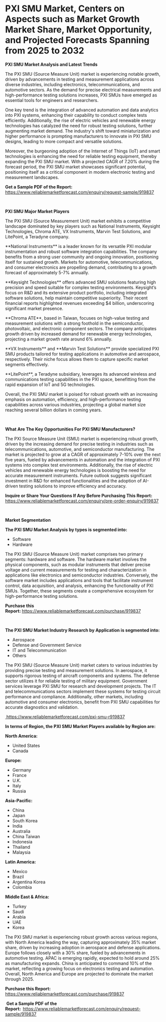 <p><h1>PXI SMU Market, Centers on Aspects such as Market Growth Market Share, Market Opportunity, and Projected Forecasts Spanning from 2025 to 2032</h1></p><p><strong>PXI SMU Market Analysis and Latest Trends</strong></p>
<p><p>The PXI SMU (Source Measure Unit) market is experiencing notable growth, driven by advancements in testing and measurement applications across diverse industries, including electronics, telecommunications, and automotive sectors. As the demand for precise electrical measurements and high-performance testing solutions increases, PXI SMUs have emerged as essential tools for engineers and researchers.</p><p>One key trend is the integration of advanced automation and data analytics into PXI systems, enhancing their capability to conduct complex tests efficiently. Additionally, the rise of electric vehicles and renewable energy technologies has catalyzed the need for robust testing solutions, further augmenting market demand. The industry's shift toward miniaturization and higher performance is prompting manufacturers to innovate in PXI SMU designs, leading to more compact and versatile solutions.</p><p>Moreover, the burgeoning adoption of the Internet of Things (IoT) and smart technologies is enhancing the need for reliable testing equipment, thereby expanding the PXI SMU market. With a projected CAGR of 7.20% during the forecast period, the PXI SMU market showcases significant potential, positioning itself as a critical component in modern electronic testing and measurement landscapes.</p></p>
<p><strong>Get a Sample PDF of the Report:&nbsp;</strong> <a href="https://www.reliablemarketforecast.com/enquiry/request-sample/919837?utm_campaign=3501&utm_medium=2&utm_source=Github&utm_content=ia&utm_term=16042025&utm_id=pxi-smu">https://www.reliablemarketforecast.com/enquiry/request-sample/919837</a></p>
<p>&nbsp;</p>
<p><strong>PXI SMU Major Market Players</strong></p>
<p><p>The PXI SMU (Source Measurement Unit) market exhibits a competitive landscape dominated by key players such as National Instruments, Keysight Technologies, Chroma ATE, VX Instruments, Marvin Test Solutions, and LitePoint, a Teradyne company.</p><p>**National Instruments** is a leader known for its versatile PXI modular instrumentation and robust software integration capabilities. The company benefits from a strong user community and ongoing innovation, positioning itself for sustained growth. Markets for automotive, telecommunications, and consumer electronics are propelling demand, contributing to a growth forecast of approximately 5-7% annually.</p><p>**Keysight Technologies** offers advanced SMU solutions featuring high precision and speed suitable for complex testing environments. Keysight’s focus on R&D and its extensive product portfolio, including integrated software solutions, help maintain competitive superiority. Their recent financial reports highlighted revenues exceeding $4 billion, underscoring significant market presence.</p><p>**Chroma ATE**, based in Taiwan, focuses on high-value testing and measurement solutions with a strong foothold in the semiconductor, photovoltaic, and electronic component sectors. The company anticipates growth driven by increased demand for renewable energy technologies, projecting a market growth rate around 6% annually.</p><p>**VX Instruments** and **Marvin Test Solutions** provide specialized PXI SMU products tailored for testing applications in automotive and aerospace, respectively. Their niche focus allows them to capture specific market segments effectively.</p><p>**LitePoint**, a Teradyne subsidiary, leverages its advanced wireless and communications testing capabilities in the PXI space, benefitting from the rapid expansion of IoT and 5G technologies. </p><p>Overall, the PXI SMU market is poised for robust growth with an increasing emphasis on automation, efficiency, and high-performance testing capabilities across various industries, projecting a global market size reaching several billion dollars in coming years.</p></p>
<p>&nbsp;</p>
<p><strong>What Are The Key Opportunities For PXI SMU Manufacturers?</strong></p>
<p><p>The PXI Source Measure Unit (SMU) market is experiencing robust growth, driven by the increasing demand for precise testing in industries such as telecommunications, automotive, and semiconductor manufacturing. The market is projected to grow at a CAGR of approximately 7-10% over the next five years, fueled by advancements in automation and the integration of PXI systems into complex test environments. Additionally, the rise of electric vehicles and renewable energy technologies is boosting the need for accurate measurement instruments. Future outlook suggests significant investment in R&D for enhanced functionalities and the adoption of AI-driven testing solutions to improve efficiency and accuracy.</p></p>
<p><strong>Inquire or Share Your Questions If Any Before Purchasing This Report:</strong> <a href="https://www.reliablemarketforecast.com/enquiry/pre-order-enquiry/919837?utm_campaign=3501&utm_medium=2&utm_source=Github&utm_content=ia&utm_term=16042025&utm_id=pxi-smu">https://www.reliablemarketforecast.com/enquiry/pre-order-enquiry/919837</a></p>
<p>&nbsp;</p>
<p><strong>Market Segmentation</strong></p>
<p><strong>The PXI SMU Market Analysis by types is segmented into:</strong></p>
<p><ul><li>Software</li><li>Hardware</li></ul></p>
<p><p>The PXI SMU (Source Measure Unit) market comprises two primary segments: hardware and software. The hardware market involves the physical components, such as modular instruments that deliver precise voltage and current measurements for testing and characterization in applications like electronics and semiconductor industries. Conversely, the software market includes applications and tools that facilitate instrument control, data acquisition, and analysis, enhancing the functionality of PXI SMUs. Together, these segments create a comprehensive ecosystem for high-performance testing solutions.</p></p>
<p><strong>Purchase this Report:&nbsp;</strong><a href="https://www.reliablemarketforecast.com/purchase/919837?utm_campaign=3501&utm_medium=2&utm_source=Github&utm_content=ia&utm_term=16042025&utm_id=pxi-smu">https://www.reliablemarketforecast.com/purchase/919837</a></p>
<p>&nbsp;</p>
<p><strong>The PXI SMU Market Industry Research by Application is segmented into:</strong></p>
<p><ul><li>Aerospace</li><li>Defense and Government Service</li><li>IT and Telecommunication</li><li>Others</li></ul></p>
<p><p>The PXI SMU (Source Measure Unit) market caters to various industries by providing precise testing and measurement solutions. In aerospace, it supports rigorous testing of aircraft components and systems. The defense sector utilizes it for reliable testing of military equipment. Government services leverage PXI SMU for research and development projects. The IT and telecommunications sectors implement these systems for testing circuit performance and compliance. Additionally, other markets, including automotive and consumer electronics, benefit from PXI SMU capabilities for accurate diagnostics and validation.</p></p>
<p><a href="https://www.reliablemarketforecast.com/pxi-smu-r919837?utm_campaign=3501&utm_medium=2&utm_source=Github&utm_content=ia&utm_term=16042025&utm_id=pxi-smu">&nbsp;https://www.reliablemarketforecast.com/pxi-smu-r919837</a></p>
<p><strong>In terms of Region, the PXI SMU Market Players available by Region are:</strong></p>
<p>
    <p> <strong> North America: </strong>
        <ul>
            <li>United States</li>
            <li>Canada</li>
        </ul>
        </p> 
    <p> <strong> Europe: </strong>
        <ul>
            <li>Germany</li>
            <li>France</li>
            <li>U.K.</li>
            <li>Italy</li>
            <li>Russia</li>
        </ul>
        </p> 
    <p> <strong> Asia-Pacific: </strong>
        <ul>
            <li>China</li>
            <li>Japan</li>
            <li>South Korea</li>
            <li>India</li>
            <li>Australia</li>
            <li>China Taiwan</li>
            <li>Indonesia</li>
            <li>Thailand</li>
            <li>Malaysia</li>
        </ul>
        </p> 
    <p> <strong> Latin America: </strong>
        <ul>
            <li>Mexico</li>
            <li>Brazil</li>
            <li>Argentina Korea</li>
            <li>Colombia</li>
        </ul>
        </p> 
    <p> <strong> Middle East & Africa: </strong>
        <ul>
            <li>Turkey</li>
            <li>Saudi</li>
            <li>Arabia</li>
            <li>UAE</li>
            <li>Korea</li>
        </ul>
    </p>
    </p>
<p><p>The PXI SMU market is experiencing robust growth across various regions, with North America leading the way, capturing approximately 35% market share, driven by increasing adoption in aerospace and defense applications. Europe follows closely with a 30% share, fueled by advancements in automotive testing. APAC is emerging rapidly, expected to hold around 25% as manufacturing expands. China is anticipated to command 10% of the market, reflecting a growing focus on electronics testing and automation. Overall, North America and Europe are projected to dominate the market through 2025.</p></p>
<p><strong>Purchase this Report: </strong><a href="https://www.reliablemarketforecast.com/purchase/919837?utm_campaign=3501&utm_medium=2&utm_source=Github&utm_content=ia&utm_term=16042025&utm_id=pxi-smu">https://www.reliablemarketforecast.com/purchase/919837</a></p>
<p>&nbsp;<strong>Get a Sample PDF of the Report:&nbsp;&nbsp;</strong><a href="https://www.reliablemarketforecast.com/enquiry/request-sample/919837?utm_campaign=3501&utm_medium=2&utm_source=Github&utm_content=ia&utm_term=16042025&utm_id=pxi-smu">https://www.reliablemarketforecast.com/enquiry/request-sample/919837</a></p>
<p><strong></strong></p>
<p><p></p><p></p><p></p></p>